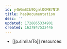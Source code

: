 ```yaml
---
id: y4WGmSIb9QgnlQOM87NtK
title: hasDocumentation
desc: ''
updated: 1728865334901
created: 1637847532446
---
```




- [[p.similarTo]] resources: 
